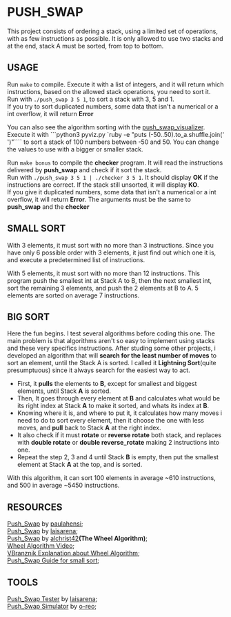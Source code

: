 # PUSH_SWAP

This project consists of ordering a stack, using a limited set of operations, with as few instructions as possible. 
It is only allowed to use two stacks and at the end, stack A must be sorted, from top to bottom.

## USAGE

Run `make` to compile. Execute it with a list of integers, and it will return which instructions, based on the allowed stack operations, you need to sort it.  
Run with `./push_swap 3 5 1`, to sort a stack with 3, 5 and 1.  
If you try to sort duplicated numbers, some data that isn't a numerical or a int overflow, it will return **Error**

You can also see the algorithm sorting with the [push_swap_visualizer](https://github.com/o-reo/push_swap_visualizer).  
Execute it with ```python3 pyviz.py `ruby -e "puts (-50..50).to_a.shuffle.join(' ')"```` to sort a stack of 100 numbers between -50 and 50. You can change the values to use with a bigger or smaller stack.

Run `make bonus` to compile the **checker** program. It will read the instructions delivered by **push_swap** and check if it sort the stack.  
Run with `./push_swap 3 5 1 | ./checker 3 5 1`. It should display **OK** if the instructions are correct. If the stack still unsorted, it will display **KO**.  
If you give it duplicated numbers, some data that isn't a numerical or a int overflow, it will return **Error**. The arguments must be the same to **push_swap** and the **checker**

## SMALL SORT

With 3 elements, it must sort with no more than 3 instructions. Since you have only 6 possible order with 3 elements, 
it just find out which one it is, and execute a predetermined list of instructions.

With 5 elements, it must sort with no more than 12 instructions. This program push the smallest int at Stack A to B, then the next smallest int, 
sort the remaining 3 elements, and push the 2 elements at B to A. 5 elements are sorted on average 7 instructions.

## BIG SORT

Here the fun begins. I test several algorithms before coding this one. The main problem is that algorithms aren't so easy to implement using 
stacks and these very specifics instructions. After studing some other projects, i developed an algorithm that will **search for the least number of moves**
to sort an element, until the Stack A is sorted. I called it **Lightning Sort**(quite presumptuous) since it always search for the easiest way to act.

- First, it **pulls** the elements to **B**, except for smallest and biggest elements, until Stack **A** is sorted.
- Then, It goes through every element at **B** and calculates what would be its right index at Stack **A** to make it sorted, and whats its index at **B**.
- Knowing where it is, and where to put it, it calculates how many moves i need to do to sort every element, then it choose the one with less moves, and **pull** back to Stack **A** at the right index.
- It also check if it must **rotate** or **reverse rotate** both stack, and replaces with **double rotate** or **double reverse_rotate** making 2 instructions into one.
- Repeat the step 2, 3 and 4 until Stack **B** is empty, then put the smallest element at Stack **A** at the top, and is sorted.

With this algorithm, it can sort 100 elements in average ~610 instructions, and 500 in average ~5450 instructions.

## RESOURCES

[Push_Swap](https://github.com/paulahemsi/push_swap) by [paulahensi](https://github.com/paulahemsi);  
[Push_Swap](https://github.com/laisarena/push_swap) by [laisarena](https://github.com/laisarena);  
[Push_Swap](https://github.com/alchrist42/push_swap_v2) by [alchrist42](https://github.com/alchrist42)**(The Wheel Algorithm)**;  
[Wheel Algorithm Video](https://www.youtube.com/watch?v=JnbILLTLhOk&t=208s);  
[VBranznik Explanation about Wheel Algorithm](https://github.com/VBrazhnik/Push_swap/wiki/Algorithm);  
[Push_Swap Guide for small sort](https://medium.com/@jamierobertdawson/push-swap-the-least-amount-of-moves-with-two-stacks-d1e76a71789a);  

## TOOLS

[Push_Swap Tester](https://github.com/laisarena/push_swap_tester) by [laisarena](https://github.com/laisarena);  
[Push_Swap Simulator](https://github.com/o-reo/push_swap_visualizer) by [o-reo](https://github.com/o-reo);  
